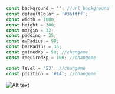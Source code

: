 ```javascript
const background = ''; //url background
const defaultColor = '#36ffff';
const width = 1000;
const height = 300;
const margin = 32;
const padding = 35;
const avRadius = 90;
const barRadius = 35;
const gainedXp = 50; //changeme
const requiredXp = 100; //changeme

const level = '53'; //changeme
const position = '#14'; //changeme
```

![Alt text](rank-canvas/blob/main/card.png?raw=true "")
